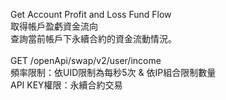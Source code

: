 Get Account Profit and Loss Fund Flow \
取得帳戶盈虧資金流向 \
查詢當前帳戶下永續合約的資金流動情況。 \
\
GET /openApi/swap/v2/user/income \
頻率限制：依UID限制為每秒5次 & 依IP組合限制數量 \
API KEY權限：永續合約交易
